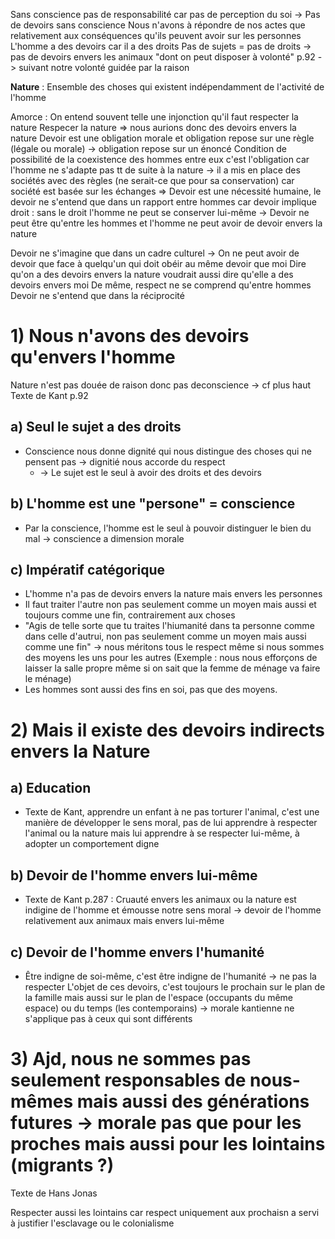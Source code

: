 Sans conscience pas de responsabilité car pas de perception du soi -> Pas de devoirs sans conscience
Nous n'avons à répondre de nos actes que relativement aux conséquences qu'ils peuvent avoir sur les personnes
L'homme a des devoirs car il a des droits
Pas de sujets = pas de droits -> pas de devoirs envers les animaux "dont on peut disposer à volonté" p.92
-> suivant notre volonté guidée par la raison


**Nature** : Ensemble des choses qui existent indépendamment de l'activité de l'homme

Amorce : On entend souvent telle une injonction qu'il faut respecter la nature
Respecer la nature => nous aurions donc des devoirs  envers la nature
Devoir est une obligation morale et obligation repose sur une règle (légale ou morale) -> obligation repose sur un énoncé
Condition de possibilité de la coexistence des hommes entre eux c'est l'obligation car l'homme ne s'adapte pas tt de suite à la nature -> il a mis en place des sociétés avec des règles (ne serait-ce que pour sa conservation) car société est  basée sur les échanges
=> Devoir est une nécessité humaine, le devoir ne s'entend que dans un rapport entre hommes car devoir implique droit : sans le droit l'homme ne peut se conserver lui-même
-> Devoir ne peut être qu'entre les hommes et l'homme ne peut avoir de devoir envers la nature

Devoir ne s'imagine que dans un cadre culturel -> On ne peut avoir de devoir que face à quelqu'un qui doit obéir au même devoir que moi 
Dire qu'on a des devoirs envers la nature voudrait aussi dire qu'elle a des devoirs envers moi
De même, respect ne se comprend qu'entre hommes
Devoir ne s'entend que dans la réciprocité

# 1) Nous n'avons des devoirs qu'envers l'homme
Nature n'est pas douée de raison donc pas deconscience -> cf plus haut
Texte de Kant p.92
## a) Seul le sujet a des droits
- Conscience nous donne dignité qui nous distingue des choses qui ne pensent pas -> dignitié nous accorde du respect
	- -> Le sujet est le seul à avoir des droits et des devoirs
## b) L'homme est une "persone" = conscience
- Par la conscience, l'homme est le seul à pouvoir distinguer le bien du mal -> conscience a dimension morale
## c) Impératif catégorique
- L'homme n'a pas de devoirs envers la nature mais envers les personnes
- Il faut traiter l'autre non pas seulement comme un moyen mais aussi et toujours comme une fin, contrairement aux choses
- "Agis de telle sorte que tu traites l'hiumanité dans ta personne comme dans celle d'autrui, non pas seulement comme un moyen mais aussi comme une fin" -> nous méritons tous le respect même si nous sommes des moyens les uns pour les autres (Exemple : nous nous efforçons de laisser la salle propre même si on sait que la femme de ménage va faire le ménage)
- Les hommes sont aussi des fins en soi, pas que des moyens.
# 2) Mais il existe des devoirs indirects envers la Nature
## a) Education
- Texte de Kant, apprendre un enfant à ne pas torturer l'animal, c'est une manière de développer le sens moral, pas de lui apprendre à respecter l'animal ou la nature mais lui apprendre à se respecter lui-même, à adopter un comportement digne
## b) Devoir de l'homme envers lui-même
- Texte de Kant p.287 : Cruauté envers les animaux ou la nature est indigine de l'homme et émousse notre sens moral -> devoir de l'homme relativement aux animaux mais envers lui-même
## c) Devoir de l'homme envers l'humanité
- Être indigne de soi-même, c'est être indigne de l'humanité -> ne pas la respecter
L'objet de ces devoirs, c'est toujours le prochain sur le plan de la famille mais aussi sur le plan de l'espace (occupants du même espace) ou du temps (les contemporains) -> morale kantienne ne s'applique pas à ceux qui sont différents
# 3) Ajd, nous ne sommes pas seulement responsables de nous-mêmes mais aussi des générations futures -> morale pas que pour les proches mais aussi pour les lointains (migrants ?)
Texte de Hans Jonas

Respecter aussi les lointains car respect uniquement aux prochaisn a servi à justifier l'esclavage ou le colonialisme